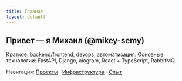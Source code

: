 ```yaml
---
title: Главная
layout: default
---
```

## Привет — я Михаил (@mikey-semy)

Краткое: backend/frontend, devops, автоматизация. Основные технологии: FastAPI, Django, aiogram, React + TypeScript, RabbitMQ.

Навигация: [Проекты](/projects.html) · [Инфраструктура](/infrastructure.html) · [Опыт](/experience.html)
